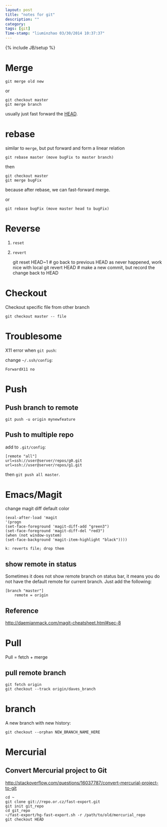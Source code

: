```yaml
---
layout: post
title: "notes for git"
description: ""
category:
tags: [git]
Time-stamp: "liuminzhao 03/30/2014 10:37:37"
---
```

{% include JB/setup %}

# Merge #

	git merge old new

or

    git checkout master
	git merge branch

usually just fast forward the [HEAD](http://www.slideshare.net/littlebtc/git-5528339).

# rebase #

similar to `merge`, but put forward and form a linear relation

	git rebase master (move bugFix to master branch)

then

	git checkout master
	git merge bugFix

because after rebase, we can fast-forward merge.

or

	git rebase bugFix (move master head to bugFix)

# Reverse #

1. `reset`
2. `revert`

	git reset HEAD~1 # go back to previous HEAD as never happened, work nice with local
	git revert HEAD # make a new commit, but record the change back to HEAD


# Checkout #

Checkout specific file from other branch

    git checkout master -- file

# Troublesome #

X11 error when `git push`:

change `~/.ssh/config`:

	ForwardX11 no

# Push

## Push branch to remote

	git push -u origin mynewfeature

## Push to multiple repo #

add to `.git/config`:

	[remote "all"]
    url=ssh://user@server/repos/g0.git
    url=ssh://user@server/repos/g1.git

then `git push all master`.

# Emacs/Magit #

change magit diff default color

	(eval-after-load 'magit
	'(progn
    (set-face-foreground 'magit-diff-add "green3")
    (set-face-foreground 'magit-diff-del "red3")
    (when (not window-system)
    (set-face-background 'magit-item-highlight "black"))))

	k: reverts file; drop them

## show remote in status ##

Sometimes it does not show remote branch on status bar, it means you do not have the default remote for current branch. Just add the following:

	[branch "master"]
		remote = origin

## Reference ##

<http://daemianmack.com/magit-cheatsheet.html#sec-8>


# Pull #

Pull = fetch + merge

## pull remote branch

	git fetch origin
	git checkout --track origin/daves_branch

# branch #

A new branch with new history:

	git checkout --orphan NEW_BRANCH_NAME_HERE

# Mercurial #

## Convert Mercurial project to Git ##

<http://stackoverflow.com/questions/16037787/convert-mercurial-project-to-git>

	cd ~
	git clone git://repo.or.cz/fast-export.git
	git init git_repo
	cd git_repo
	~/fast-export/hg-fast-export.sh -r /path/to/old/mercurial_repo
	git checkout HEAD
